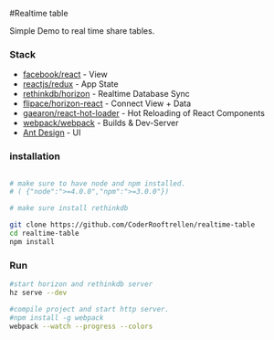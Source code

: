 #Realtime table

Simple Demo to real time share tables.

### Stack

- [facebook/react](https://github.com/facebook/react) - View
- [reactjs/redux](https://github.com/reactjs/redux) - App State
- [rethinkdb/horizon](https://github.com/rethinkdb/horizon) - Realtime Database Sync
- [flipace/horizon-react](https://github.com/flipace/horizon-react) - Connect View + Data
- [gaearon/react-hot-loader](https://github.com/gaearon/react-hot-loader) - Hot Reloading of React Components
- [webpack/webpack](https://github.com/webpack/webpack) - Builds & Dev-Server
- [Ant Design](http://ant.design/) - UI

### installation

```bash

# make sure to have node and npm installed.
# ( {"node":">=4.0.0","npm":">=3.0.0"})

# make sure install rethinkdb

git clone https://github.com/CoderRooftrellen/realtime-table
cd realtime-table
npm install

```

### Run

```bash
#start horizon and rethinkdb server
hz serve --dev

#compile project and start http server.
#npm install -g webpack
webpack --watch --progress --colors
```